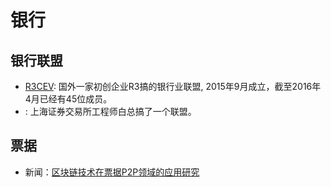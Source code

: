 银行
===

## 银行联盟
* [R3CEV](http://r3cev.com/): 国外一家初创企业R3搞的银行业联盟, 2015年9月成立，截至2016年4月已经有45位成员。
* [](): 上海证券交易所工程师白总搞了一个联盟。


## 票据
* 新闻：[区块链技术在票据P2P领域的应用研究](http://www.8btc.com/blockchain-based-bill)
